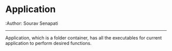 Application
=========================
:Author: Sourav Senapati

-----------------
Application, which is a folder container, has all the
executables for current application to perform
desired functions.
